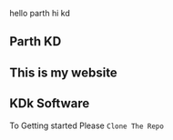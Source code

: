 hello parth
hi kd
## Parth KD
## This is my website
## KDk Software
To Getting started Please `Clone The Repo`
